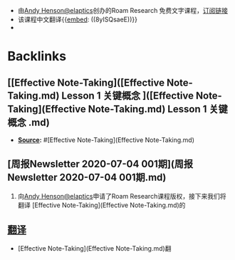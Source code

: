 - 由[Andy Henson@elaptics](https://twitter.com/elaptics)创办的Roam Research 免费文字课程，[订阅链接](https://roam.elaptics.co.uk/learn)
- 该课程中文翻译{{[embed](embed.md): ((8yISQsaeE))}}
- 

# Backlinks
## [[Effective Note-Taking]([Effective Note-Taking.md) Lesson 1 关键概念 ]([Effective Note-Taking](Effective Note-Taking.md) Lesson 1 关键概念 .md)
- **[Source](Source.md):** #[Effective Note-Taking](Effective Note-Taking.md)

## [周报Newsletter 2020-07-04 001期](周报Newsletter 2020-07-04 001期.md)

1. 向[Andy Henson@elaptics](https://twitter.com/elaptics)申请了Roam Research课程版权，接下来我们将翻译 [Effective Note-Taking](Effective Note-Taking.md)的

## [翻译](翻译.md)
- [Effective Note-Taking](Effective Note-Taking.md)翻

